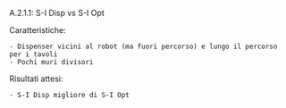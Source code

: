 A.2.1.1: S-I Disp vs S-I Opt

Caratteristiche:

	- Dispenser vicini al robot (ma fuori percorso) e lungo il percorso per i tavoli
	- Pochi muri divisori

Risultati attesi:
	
	- S-I Disp migliore di S-I Opt